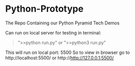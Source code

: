 # Python-Prototype
The Repo Containing our Python Pyramid Tech Demos

Can run on local server for testing in terminal:
> ">>python run.py" or ">>python3 run.py"
  
This will run on local port: 5500
So to view in browser go to http://localhost:5500/ or http://http://127.0.0.1:5500/
 
